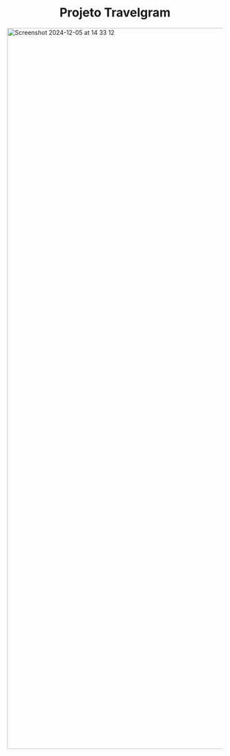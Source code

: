 <h1 align="center">Projeto Travelgram</h1>


<img width="1680" alt="Screenshot 2024-12-05 at 14 33 12" src="https://github.com/user-attachments/assets/6a3c6f3f-9264-4327-8b7b-d362cc636901">
